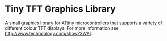 # Tiny TFT Graphics Library
A small graphics library for ATtiny microcontrollers that supports a variety of different colour TFT displays. For more information see http://www.technoblogy.com/show?3WAI.
